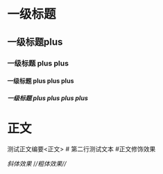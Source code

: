 # 一级标题

## 一级标题plus

### 一级标题 plus plus

#### 一级标题 plus plus plus

#####  一级标题 plus plus plus plus

# 正文

测试正文编要<正文>
\# 第二行测试文本
#正文修饰效果

*斜体效果*
/*/*粗体效果/*/*
